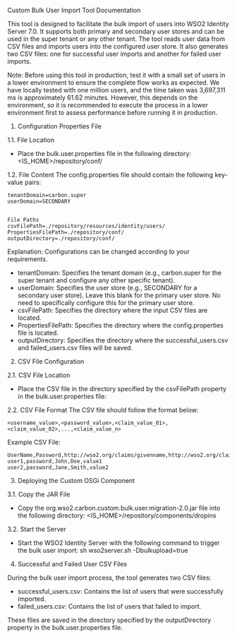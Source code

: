 



Custom Bulk User Import Tool Documentation

This tool is designed to facilitate the bulk import of users into WSO2 Identity Server 7.0. It supports both primary and secondary user stores and can be used in the super tenant or any other tenant. The tool reads user data from CSV files and imports users into the configured user store. It also generates two CSV files: one for successful user imports and another for failed user imports.

Note: Before using this tool in production, test it with a small set of users in a lower environment to ensure the complete flow works as expected.  We have locally tested with one million users, and the time taken was 3,697,311 ms is approximately 61.62 minutes. However, this depends on the environment, so it is recommended to execute the process in a lower environment first to assess performance before running it in production.


1. Configuration Properties File

1.1. File Location
- Place the bulk.user.properties file in the following directory:
  <IS_HOME>/repository/conf/


1.2. File Content
The config.properties file should contain the following key-value pairs:


 ```Tenant and User Domain Configuration
tenantDomain=carbon.super
userDomain=SECONDARY


 File Paths
csvFilePath=./repository/resources/identity/users/
PropertiesFilePath=./repository/conf/
outputDirectory=./repository/conf/
```


Explanation:
Configurations can be changed according to your requirements.
- tenantDomain: Specifies the tenant domain (e.g., carbon.super for the super tenant and configure any other specific tenant).
- userDomain: Specifies the user store (e.g., SECONDARY for a secondary user store). Leave this blank for the primary user store. No need to specifically configure this for the primary user store.
- csvFilePath: Specifies the directory where the input CSV files are located.
- PropertiesFilePath: Specifies the directory where the config.properties file is located.
- outputDirectory: Specifies the directory where the successful_users.csv and failed_users.csv files will be saved.


2. CSV File Configuration


2.1. CSV File Location
- Place the CSV file in the directory specified by the csvFilePath property in the bulk.user.properties file:


2.2. CSV File Format
The CSV file should follow the format below:


```UserName,Password,<claim_url_01>,<claim_url_02>,...,<claim_url_n>
<username_value>,<password_value>,<claim_value_01>,<claim_value_02>,...,<claim_value_n>
```


Example CSV File:

```
UserName,Password,http://wso2.org/claims/givenname,http://wso2.org/claims/lastname,http://wso2.org/claims/customClaim1
user1,password,John,Doe,value1
user2,password,Jane,Smith,value2
```


3. Deploying the Custom OSGi Component


3.1. Copy the JAR File
- Copy the org.wso2.carbon.custom.bulk.user.migration-2.0.jar file into the following directory:
  <IS_HOME>/repository/components/dropins


3.2. Start the Server
- Start the WSO2 Identity Server with the following command to trigger the bulk user import:
  sh wso2server.sh -Dbulkupload=true


4. Successful and Failed User CSV Files


During the bulk user import process, the tool generates two CSV files:
- successful_users.csv: Contains the list of users that were successfully imported.
- failed_users.csv: Contains the list of users that failed to import.


These files are saved in the directory specified by the outputDirectory property in the bulk.user.properties file. 









